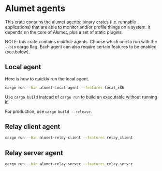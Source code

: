 # Alumet agents

This crate contains the alumet agents: binary crates (i.e. runnable applications) that are able to monitor and/or profile things on a system. It depends on the core of Alumet, plus a set of static plugins.

NOTE: this crate contains _multiple_ agents. Choose which one to run with the `--bin` cargo flag. Each agent can also require certain features to be enabled (see below).

## Local agent

Here is how to quickly run the local agent.

```sh
cargo run --bin alumet-local-agent --features local_x86
```

Use `cargo build` instead of `cargo run` to build an executable without running it.

For production, use `cargo build --release`.

## Relay client agent

```sh
cargo run --bin alumet-relay-client --features relay_client
```

## Relay server agent

```sh
cargo run --bin alumet-relay-server --features relay_server
```
